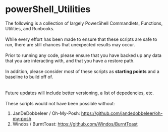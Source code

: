 # powerShell_Utilities
The following is a collection of largely PowerShell Commandlets, Functions, Utilities, and Runbooks. <br>  
While every effort has been made to ensure that these scripts are safe to run, there are still chances that unexpected results may occur.<br>   
Prior to running any code, please ensure that you have backed up any data that you are interacting with, and that you have a restore path.<br>  
In addition, please consider most of these scripts as **starting points** and a baseline to build off of.<br>  
<br>
Future updates will include better versioning, a list of depedencies, etc.<br>
<br>
These scripts would not have been possible without:
1. JanDeDobbeleer / Oh-My-Posh:    https://github.com/jandedobbeleer/oh-my-posh<br>  
2. Windos / BurntToast:            https://github.com/Windos/BurntToast<br>  
